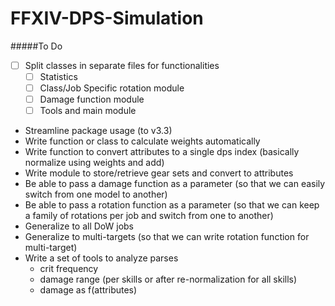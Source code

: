 FFXIV-DPS-Simulation
========================

#####To Do
- [ ] Split classes in separate files for functionalities
  - [ ] Statistics
  - [ ] Class/Job Specific rotation module
  - [ ] Damage function module
  - [ ] Tools and main module
- Streamline package usage (to v3.3)
- Write function or class to calculate weights automatically
- Write function to convert attributes to a single dps index (basically normalize using weights and add)
- Write module to store/retrieve gear sets and convert to attributes
- Be able to pass a damage function as a parameter (so that we can easily switch from one model to another)
- Be able to pass a rotation function as a parameter (so that we can keep a family of rotations per job and switch from one to another)
- Generalize to all DoW jobs
- Generalize to multi-targets (so that we can write rotation function for multi-target)
- Write a set of tools to analyze parses
  - crit frequency
  - damage range (per skills or after re-normalization for all skills)
  - damage as f(attributes)
